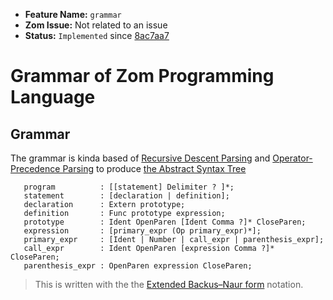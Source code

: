 - **Feature Name:** `grammar` 
- **Zom Issue:** Not related to an issue 
- **Status:** `Implemented` since [8ac7aa7](https://github.com/zom-lang/zom/commit/8ac7aa7d8aa31c3274764db404ef990b527c2908)

# Grammar of Zom Programming Language

## Grammar
The grammar is kinda based of [Recursive Descent Parsing](http://en.wikipedia.org/wiki/Recursive_descent_parser) and [Operator-Precedence Parsing](http://en.wikipedia.org/wiki/Operator-precedence_parser) to produce [the Abstract Syntax Tree](http://en.wikipedia.org/wiki/Abstract_syntax_tree)

```{.ebnf .notation}
   program          : [[statement] Delimiter ? ]*;
   statement        : [declaration | definition];
   declaration      : Extern prototype;
   definition       : Func prototype expression;
   prototype        : Ident OpenParen [Ident Comma ?]* CloseParen;
   expression       : [primary_expr (Op primary_expr)*];
   primary_expr     : [Ident | Number | call_expr | parenthesis_expr];
   call_expr        : Ident OpenParen [expression Comma ?]* CloseParen;
   parenthesis_expr : OpenParen expression CloseParen;
```
> This is written with the the [Extended Backus–Naur form](https://en.wikipedia.org/wiki/Extended_Backus%E2%80%93Naur_form) notation.
